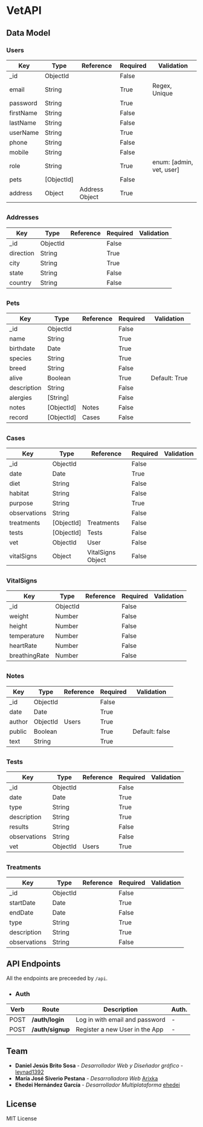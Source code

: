# VetAPI

## Data Model

### Users
| Key          | Type       | Reference      | Required | Validation               |
| ------------ | ---------- | -------------- | -------- | ------------------------ |
| \_id         | ObjectId   |                | False    |                          |
| email        | String     |                | True     | Regex, Unique            |
| password     | String     |                | True     |                          |
| firstName    | String     |                | False    |                          |
| lastName     | String     |                | False    |                          |
| userName     | String     |                | True     |                          |
| phone        | String     |                | False    |                          |
| mobile       | String     |                | False    |                          |
| role         | String     |                | True     | enum: [admin, vet, user] |
| pets         | [ObjectId] |                | False    |                          |
| address      | Object     | Address Object | True     |                          |

##

### Addresses
| Key          | Type       | Reference      | Required | Validation               |
| ------------ | ---------- | -------------- | -------- | ------------------------ |
| \_id         | ObjectId   |                | False    |                          |
| direction    | String     |                | True     |                          |
| city         | String     |                | True     |                          |
| state        | String     |                | False    |                          |
| country      | String     |                | False    |                          |

##

### Pets
| Key          | Type       | Reference      | Required | Validation               |
| ------------ | ---------- | -------------- | -------- | ------------------------ |
| \_id         | ObjectId   |                | False    |                          |
| name         | String     |                | True     |                          |
| birthdate    | Date       |                | True     |                          |
| species      | String     |                | True     |                          |
| breed        | String     |                | False    |                          |
| alive        | Boolean    |                | True     | Default: True            |
| description  | String     |                | False    |                          |
| alergies     | [String]   |                | False    |                          |
| notes        | [ObjectId] | Notes          | False    |                          |
| record       | [ObjectId] | Cases          | False    |                          |

##

### Cases
| Key          | Type       | Reference         | Required | Validation            |
| ------------ | ---------- | ----------------- | -------- | --------------------- |
| \_id         | ObjectId   |                   | False    |                       |
| date         | Date       |                   | True     |                       |
| diet         | String     |                   | False    |                       |
| habitat      | String     |                   | False    |                       |
| purpose      | String     |                   | True     |                       |
| observations | String     |                   | False    |                       |
| treatments   | [ObjectId] | Treatments        | False    |                       |
| tests        | [ObjectId] | Tests             | False    |                       |
| vet          | ObjectId   | User              | False    |                       |
| vitalSigns   | Object     | VitalSigns Object | False    |                       |

##

### VitalSigns
| Key           | Type       | Reference      | Required | Validation              |
| ------------- | ---------- | -------------- | -------- | ----------------------- |
| \_id          | ObjectId   |                | False    |                         |
| weight        | Number     |                | False    |                         |
| height        | Number     |                | False    |                         |
| temperature   | Number     |                | False    |                         |
| heartRate     | Number     |                | False    |                         |
| breathingRate | Number     |                | False    |                         |

##

### Notes
| Key           | Type       | Reference      | Required | Validation              |
| ------------- | ---------- | -------------- | -------- | ----------------------- |
| \_id          | ObjectId   |                | False    |                         |
| date          | Date       |                | True     |                         |
| author        | ObjectId   | Users          | True     |                         |
| public        | Boolean    |                | True     | Default: false          |
| text          | String     |                | True     |                         |

##

### Tests
| Key           | Type       | Reference      | Required | Validation              |
| ------------- | ---------- | -------------- | -------- | ----------------------- |
| \_id          | ObjectId   |                | False    |                         |
| date          | Date       |                | True     |                         |
| type          | String     |                | True     |                         |
| description   | String     |                | True     |                         |
| results       | String     |                | False    |                         |
| observations  | String     |                | False    |                         |
| vet           | ObjectId   | Users          | True     |                         |

##

### Treatments
| Key           | Type       | Reference      | Required | Validation              |
| ------------- | ---------- | -------------- | -------- | ----------------------- |
| \_id          | ObjectId   |                | False    |                         |
| startDate     | Date       |                | True     |                         |
| endDate       | Date       |                | False    |                         |
| type          | String     |                | True     |                         |
| description   | String     |                | True     |                         |
| observations  | String     |                | False    |                         |

##

## API Endpoints
All the endpoints are preceeded by `/api`.

- ### Auth
|Verb|Route|Description|Auth.
|-|-|-|-|
|POST|**/auth/login** |Log in with email and password|-|
|POST|**/auth/signup**|Register a new User in the App|-|

## 

## Team
- **Daniel Jesús Brito Sosa** - _Desarrollador Web y Diseñador gráfico_ - [leynad1392](https://github.com/leynad1392)
- **María José Siverio Pestana** - _Desarrolladora Web_ [Arixka](https://github.com/Arixka)
- **Ehedei Hernández García** - _Desarrollador Multiplataforma_ [ehedei](https://github.com/ehedei)

## License
MIT License
